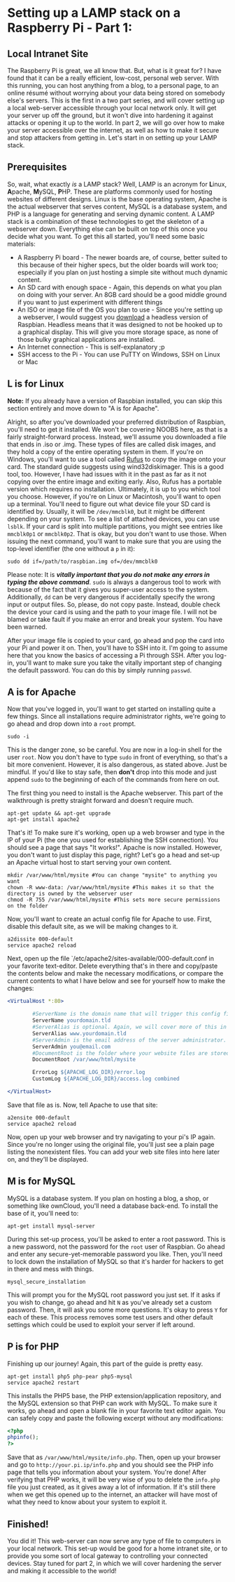 Setting up a LAMP stack on a Raspberry Pi - Part 1:
==
Local Intranet Site
--

The Raspberry Pi is great, we all know that. But, what is it great for? I have found that it can be a really efficient, low-cost, personal web server. With this running, you can host anything from a blog, to a personal page, to an online résumé without worrying about your data being stored on somebody else's servers. This is the first in a two part series, and will cover setting up a local web-server accessible through your local network only. It will get your server up off the ground, but it won't dive into hardening it against attacks or opening it up to the world. In part 2, we will go over how to make your server accessible over the internet, as well as how to make it secure and stop attackers from getting in. Let's start in on setting up your LAMP stack.

Prerequisites
--

So, wait, what exactly *is* a LAMP stack? Well, LAMP is an acronym for **L**inux, **A**pache, **M**ySQL, **P**HP. These are platforms commonly used for hosting websites of different designs. Linux is the base operating system, Apache is the actual webserver that serves content, MySQL is a database system, and PHP is a language for generating and serving dynamic content. A LAMP stack is a combination of these technologies to get the skeleton of a webserver down. Everything else can be built on top of this once you decide what you want. To get this all started, you'll need some basic materials:
* A Raspberry Pi board - The newer boards are, of course, better suited to this because of their higher specs, but the older boards will work too; especially if you plan on just hosting a simple site without much dynamic content.
* An SD card with enough space - Again, this depends on what you plan on doing with your server. An 8GB card should be a good middle ground if you want to just experiment with different things
* An ISO or image file of the OS you plan to use - Since you're setting up a webserver, I would suggest you [download](https://www.raspberrypi.org/downloads/raspbian/) a headless version of Raspbian. Headless means that it was designed to not be hooked up to a graphical display. This will give you more storage space, as none of those bulky graphical applications are installed.
* An Internet connection - This is self-explanatory ;p
* SSH access to the Pi - You can use PuTTY on Windows, SSH on Linux or Mac

L is for Linux
--

**Note:** If you already have a version of Raspbian installed, you can skip this section entirely and move down to "A is for Apache".

Alright, so after you've downloaded your preferred distribution of Raspbian, you'll need to get it installed. We won't be covering NOOBS here, as that is a fairly straight-forward process. Instead, we'll assume you downloaded a file that ends in .iso or .img. These types of files are called disk images, and they hold a copy of the entire operating system in them. If you're on Windows, you'll want to use a tool called [Rufus](https://rufus.akeo.ie/) to copy the image onto your card. The standard guide suggests using wind32diskimager. This is a good tool, too. However, I have had issues with it in the past as far as it not copying over the entire image and exiting early. Also, Rufus has a portable version which requires no installation. Ultimately, it is up to you which tool you choose. However, if you're on Linux or Macintosh, you'll want to open up a terminal. You'll need to figure out what device file your SD card is identified by. Usually, it will be `/dev/mmcblk0`, but it might be different depending on your system. To see a list of attached devices, you can use `lsblk`. If your card is split into multiple partitions, you might see entries like `mmcblk0p1` or `mmcblk0p2`. That is okay, but you don't want to use those. When issuing the next command, you'll want to make sure that you are using the top-level identifier (the one without a `p` in it):

    sudo dd if=/path/to/raspbian.img of=/dev/mmcblk0
    
Please note: It is ***vitally important that you do not make any errors in typing the above command***. `sudo` is always a dangerous tool to work with because of the fact that it gives you super-user access to the system. Additionally, `dd` can be very dangerous if accidentally specify the wrong input or output files. So, please, do not copy paste. Instead, double check the device your card is using and the path to your image file. I will not be blamed or take fault if you make an error and break your system. You have been warned.

After your image file is copied to your card, go ahead and pop the card into your Pi and power it on. Then, you'll have to SSH into it. I'm going to assume here that you know the basics of accessing a Pi through SSH. After you log-in, you'll want to make sure you take the vitally important step of changing the default password. You can do this by simply running `passwd`.

A is for Apache
--

Now that you've logged in, you'll want to get started on installing quite a few things. Since all installations require administrator rights, we're going to go ahead and drop down into a `root` prompt.

    sudo -i
    
This is the danger zone, so be careful. You are now in a log-in shell for the user `root`. Now you don't have to type `sudo` in front of everything, so that's a bit more convenient. However, it is also dangerous, as stated above. Just be mindful. If you'd like to stay safe, then **don't** drop into this mode and just append `sudo` to the beginning of each of the commands from here on out.

The first thing you need to install is the Apache webserver. This part of the walkthrough is pretty straight forward and doesn't require much.

    apt-get update && apt-get upgrade
    apt-get install apache2
    
That's it! To make sure it's working, open up a web browser and type in the IP of your Pi (the one you used for establishing the SSH connection). You should see a page that says "It works!". Apache is now installed. However, you don't want to just display this page, right? Let's go a head and set-up an Apache virtual host to start serving your own content.

    mkdir /var/www/html/mysite #You can change "mysite" to anything you want
    chown -R www-data: /var/www/html/mysite #This makes it so that the directory is owned by the webserver user
    chmod -R 755 /var/www/html/mysite #This sets more secure permissions on the folder
    
Now, you'll want to create an actual config file for Apache to use. First, disable this default site, as we will be making changes to it.

    a2dissite 000-default
    service apache2 reload
    
Next, open up the file `/etc/apache2/sites-available/000-default.conf in your favorite text-editor. Delete everything that's in there and copy/paste the contents below and make the necessary modifications, or compare the current contents to what I have below and see for yourself how to make the changes:

```apache
<VirtualHost *:80>

        #ServerName is the domain name that will trigger this config file. We will go into this more in part 2. For now, you can set it to whatever you want, as you will be accessing this site through IP only.
        ServerName yourdomain.tld
        #ServerAlias is optional. Again, we will cover more of this in part 2.
        ServerAlias www.yourdomain.tld
        #ServerAdmin is the email address of the server administrator. This won't work quite yet, but we'll leave it in here so that we can talk about how to make it work in part 2
        ServerAdmin you@email.com
        #DocumentRoot is the folder where your website files are stored.
        DocumentRoot /var/www/html/mysite

        ErrorLog ${APACHE_LOG_DIR}/error.log
        CustomLog ${APACHE_LOG_DIR}/access.log combined

</VirtualHost>
```

Save that file as is. Now, tell Apache to use that site:

    a2ensite 000-default
    service apache2 reload
    
Now, open up your web browser and try navigating to your pi's IP again. Since you're no longer using the original file, you'll just see a plain page listing the nonexistent files. You can add your web site files into here later on, and they'll be displayed.

M is for MySQL
--

MySQL is a database system. If you plan on hosting a blog, a shop, or something like ownCloud, you'll need a database back-end. To install the base of it, you'll need to:

    apt-get install mysql-server
    
During this set-up process, you'll be asked to enter a root password. This is a new password, not the password for the `root` user of Raspbian. Go ahead and enter any secure-yet-memorable password you like. Then, you'll need to lock down the installation of MySQL so that it's harder for hackers to get in there and mess with things.

    mysql_secure_installation

This will prompt you for the MySQL root password you just set. If it asks if you wish to change, go ahead and hit `N` as you've already set a custom password. Then, it will ask you some more questions. It's okay to press `Y` for each of these. This process removes some test users and other default settings which could be used to exploit your server if left around.

P is for PHP
--

Finishing up our journey! Again, this part of the guide is pretty easy.

    apt-get install php5 php-pear php5-mysql
    service apache2 restart
    
This installs the PHP5 base, the PHP extension/application repository, and the MySQL extension so that PHP can work with MySQL. To make sure it works, go ahead and open a blank file in your favorite text editor again. You can safely copy and paste the following excerpt without any modifications:

```php
<?php
phpinfo();
?>
```

Save that as `/var/www/html/mysite/info.php`. Then, open up your browser and go to `http://your.pi.ip/info.php` and you should see the PHP info page that tells you information about your system. You're done! After verifying that PHP works, it will be very wise of you to delete the `info.php` file you just created, as it gives away a lot of information. If it's still there when we get this opened up to the internet, an attacker will have most of what they need to know about your system to exploit it.

Finished!
--

You did it! This web-server can now serve any type of file to computers in your local network. This set-up would be good for a home intranet site, or to provide you some sort of local gateway to controlling your connected devices. Stay tuned for part 2, in which we will cover hardening the server and making it accessible to the world!
